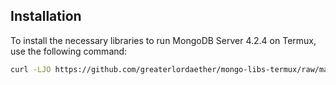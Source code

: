 ## Installation

To install the necessary libraries to run MongoDB Server 4.2.4 on Termux, use the following command:

```bash
curl -LJO https://github.com/greaterlordaether/mongo-libs-termux/raw/main/libs.tar.gz && tar -xzf libs.tar.gz -C $PREFIX/lib
